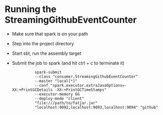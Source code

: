 # Running the StreamingGithubEventCounter 
- Make sure that spark is on your path
- Step into the project directory
- Start sbt, run the assembly target
- Submit the job to spark (and hit ctrl + c to terminate it)
 
				spark-submit 
				--class "consumer.StreamingGithubEventCounter" 
				--master "local[*]" 
				--conf "spark.executor.extraJavaOptions=-XX:+PrintGCDetails -XX:+PrintGCTimeStamps" 
				--executor-memory 6G 
				--deploy-mode "client" 
				"file:///path/to/fatjar.jar" 
				"localhost:9092,localhost:9093,localhost:9094" "github"

